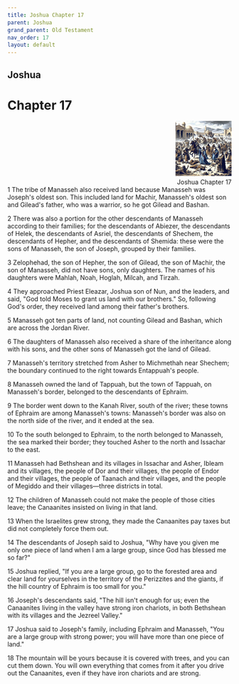 ```yaml
---
title: Joshua Chapter 17
parent: Joshua
grand_parent: Old Testament
nav_order: 17
layout: default
---
```


## Joshua

# Chapter 17

<div style="clear: both; text-align: right;">
    <img src="/assets/Image/Joshua/500/17.jpg" alt="Joshua Chapter 17" class="chapter-image" style="max-width: 25%; height: auto;"/>
    <figcaption style="font-size: 14px;">Joshua Chapter 17</figcaption>
</div>
1 The tribe of Manasseh also received land because Manasseh was Joseph's oldest son. This included land for Machir, Manasseh's oldest son and Gilead's father, who was a warrior, so he got Gilead and Bashan.

2 There was also a portion for the other descendants of Manasseh according to their families; for the descendants of Abiezer, the descendants of Helek, the descendants of Asriel, the descendants of Shechem, the descendants of Hepher, and the descendants of Shemida: these were the sons of Manasseh, the son of Joseph, grouped by their families.

3 Zelophehad, the son of Hepher, the son of Gilead, the son of Machir, the son of Manasseh, did not have sons, only daughters. The names of his daughters were Mahlah, Noah, Hoglah, Milcah, and Tirzah.

4 They approached Priest Eleazar, Joshua son of Nun, and the leaders, and said, "God told Moses to grant us land with our brothers." So, following God's order, they received land among their father's brothers.

5 Manasseh got ten parts of land, not counting Gilead and Bashan, which are across the Jordan River.

6 The daughters of Manasseh also received a share of the inheritance along with his sons, and the other sons of Manasseh got the land of Gilead.

7 Manasseh's territory stretched from Asher to Michmethah near Shechem; the boundary continued to the right towards Entappuah's people.

8 Manasseh owned the land of Tappuah, but the town of Tappuah, on Manasseh's border, belonged to the descendants of Ephraim.

9 The border went down to the Kanah River, south of the river; these towns of Ephraim are among Manasseh's towns: Manasseh's border was also on the north side of the river, and it ended at the sea.

10 To the south belonged to Ephraim, to the north belonged to Manasseh, the sea marked their border; they touched Asher to the north and Issachar to the east.

11 Manasseh had Bethshean and its villages in Issachar and Asher, Ibleam and its villages, the people of Dor and their villages, the people of Endor and their villages, the people of Taanach and their villages, and the people of Megiddo and their villages—three districts in total.

12 The children of Manasseh could not make the people of those cities leave; the Canaanites insisted on living in that land.

13 When the Israelites grew strong, they made the Canaanites pay taxes but did not completely force them out.

14 The descendants of Joseph said to Joshua, "Why have you given me only one piece of land when I am a large group, since God has blessed me so far?"

15 Joshua replied, "If you are a large group, go to the forested area and clear land for yourselves in the territory of the Perizzites and the giants, if the hill country of Ephraim is too small for you."

16 Joseph's descendants said, "The hill isn't enough for us; even the Canaanites living in the valley have strong iron chariots, in both Bethshean with its villages and the Jezreel Valley."

17 Joshua said to Joseph's family, including Ephraim and Manasseh, "You are a large group with strong power; you will have more than one piece of land."

18 The mountain will be yours because it is covered with trees, and you can cut them down. You will own everything that comes from it after you drive out the Canaanites, even if they have iron chariots and are strong.


